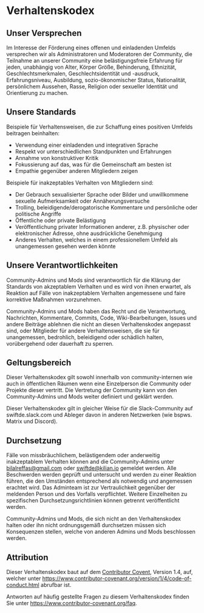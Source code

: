 # Verhaltenskodex

 ## Unser Versprechen

Im Interesse der Förderung eines offenen und einladenden Umfelds versprechen wir als
Administratoren und Moderatoren der Community, die Teilnahme an unserer
Community eine belästigungsfreie Erfahrung für jeden, unabhängig von Alter, Körper
Größe, Behinderung, Ethnizität, Geschlechtsmerkmalen, Geschlechtsidentität und -ausdruck,
Erfahrungsniveau, Ausbildung, sozio-ökonomischer Status, Nationalität, persönlichem
Aussehen, Rasse, Religion oder sexueller Identität und Orientierung zu machen.

## Unsere Standards

Beispiele für Verhaltensweisen, die zur Schaffung eines positiven Umfelds beitragen
beinhalten:

* Verwendung einer einladenden und integrativen Sprache
* Respekt vor unterschiedlichen Standpunkten und Erfahrungen
* Annahme von konstruktiver Kritik
* Fokussierung auf das, was für die Gemeinschaft am besten ist
* Empathie gegenüber anderen Mitgliedern zeigen

Beispiele für inakzeptables Verhalten von Mitgliedern sind:

* Der Gebrauch sexualisierter Sprache oder Bilder und unwillkommene sexuelle
  Aufmerksamkeit oder Annäherungsversuche
* Trolling, beleidigende/derogatorische Kommentare und persönliche oder politische
  Angriffe
* Öffentliche oder private Belästigung
* Veröffentlichung privater Informationen anderer, z.B. physischer oder elektronischer
  Adresse, ohne ausdrückliche Genehmigung
* Anderes Verhalten, welches in einem professionellem Umfeld als unangemessen gesehen
  werden könnte

## Unsere Verantwortlichkeiten

Community-Admins und Mods sind verantwortlich für die Klärung der Standards von
akzeptablem Verhalten und es wird von ihnen erwartet, als Reaktion auf Fälle von
inakzeptablem Verhalten angemessene und faire korrektive Maßnahmen vorzunehmen.

Community-Admins und Mods haben das Recht und die Verantwortung,
Nachrichten, Kommentare, Commits, Code, Wiki-Bearbeitungen, Issues und andere Beiträge
ablehnen die nicht an diesen Verhaltenskodex angepasst sind, oder Mitglieder für andere
Verhaltensweisen, die sie für unangemessen, bedrohlich, beleidigend oder schädlich halten,
vorübergehend oder dauerhaft zu sperren.

## Geltungsbereich

Dieser Verhaltenskodex gilt sowohl innerhalb von community-internen wie auch in öffentlichen
Räumen wenn eine Einzelperson die Community oder Projekte dieser vertritt. Die Vertretung
der Community kann von den Community-Admins und Mods weiter definiert und geklärt werden.

Dieser Verhaltenskodex gilt in gleicher Weise für die Slack-Community auf swiftde.slack.com
und Ableger davon in anderen Netzwerken (wie bspws. Matrix und Discord).

## Durchsetzung

Fälle von missbräuchlichem, belästigendem oder anderweitig inakzeptablem Verhalten können
and die Community-Admins unter bilalreffas@gmail.com oder swiftde@kilian.io gemeldet werden.
Alle Beschwerden werden geprüft und untersucht und werden zu einer Reaktion führen, die den
Umständen entsprechend als notwendig und angemessen erachtet wird. Das Adminteam ist zur
Vertraulichkeit gegenüber der meldenden Person und des Vorfalls verpflichtet. Weitere
Einzelheiten zu spezifischen Durchsetzungsrichtlinien können getrennt veröffentlicht werden.

Community-Admins und Mods, die sich nicht an den Verhaltenskodex halten oder ihn nicht
ordnungsgemäß durchsetzen müssen sich Konsequenzen stellen, welche von anderen Admins und
Mods beschlossen werden.

## Attribution

Dieser Verhaltenskodex baut auf dem [Contributor Covent][Homepage], Version 1.4, auf,
welcher unter https://www.contributor-covenant.org/version/1/4/code-of-conduct.html abrufbar ist.

[homepage]: https://www.contributor-covenant.org

Antworten auf häufig gestellte Fragen zu diesem Verhaltenskodex finden Sie unter
https://www.contributor-covenant.org/faq.
